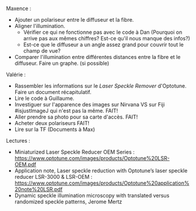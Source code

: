 Maxence : 
  - Ajouter un polariseur entre le diffuseur et la fibre. 
  - Aligner l'illumination. 
    - Vérifier ce qui ne fonctionne pas avec le code à Dan (Pourquoi on arrive pas aux mêmes chiffres? Est-ce qu'il nous manque des infos?) 
    - Est-ce que le diffuseur a un angle assez grand pour couvrir tout le champ de vue? 
  - Comparer l'illumination entre différentes distances entre la fibre et le diffuseur. Faire un graphe. (si possible)

Valérie : 
  - Rassembler les informations sur le *Laser Speckle Remover* d'Optotune. Faire un document récapitulatif. 
  - Lire le code à Guillaume.
  - Investiguer sur l'apparence des images sur Nirvana VS sur Fiji #isjustImageJ qui n'est pas la même. FAIT! 
  - Aller prendre sa photo pour sa carte d'accès. FAIT!
  - Acheter deux polariseurs FAIT!
  - Lire sur la TF (Documents à Max) 
  
Lectures : 
  - Miniaturized Laser Speckle Reducer OEM Series : https://www.optotune.com/images/products/Optotune%20LSR-OEM.pdf
  - Application note, Laser speckle reduction with Optotune’s laser speckle reducer LSR-3000 & LSR-OEM : https://www.optotune.com/images/products/Optotune%20application%20note%20LSR.pdf
  - Dynamic speckle illumination microscopy with translated versus randomized speckle patterns, Jerome Mertz
